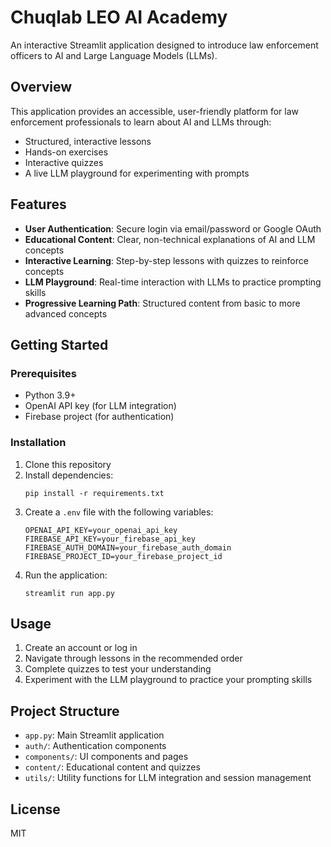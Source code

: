 # Chuqlab LEO AI Academy

An interactive Streamlit application designed to introduce law enforcement officers to AI and Large Language Models (LLMs).

## Overview

This application provides an accessible, user-friendly platform for law enforcement professionals to learn about AI and LLMs through:

- Structured, interactive lessons
- Hands-on exercises
- Interactive quizzes
- A live LLM playground for experimenting with prompts

## Features

- **User Authentication**: Secure login via email/password or Google OAuth
- **Educational Content**: Clear, non-technical explanations of AI and LLM concepts
- **Interactive Learning**: Step-by-step lessons with quizzes to reinforce concepts
- **LLM Playground**: Real-time interaction with LLMs to practice prompting skills
- **Progressive Learning Path**: Structured content from basic to more advanced concepts

## Getting Started

### Prerequisites

- Python 3.9+
- OpenAI API key (for LLM integration)
- Firebase project (for authentication)

### Installation

1. Clone this repository
2. Install dependencies:
   ```
   pip install -r requirements.txt
   ```
3. Create a `.env` file with the following variables:
   ```
   OPENAI_API_KEY=your_openai_api_key
   FIREBASE_API_KEY=your_firebase_api_key
   FIREBASE_AUTH_DOMAIN=your_firebase_auth_domain
   FIREBASE_PROJECT_ID=your_firebase_project_id
   ```
4. Run the application:
   ```
   streamlit run app.py
   ```

## Usage

1. Create an account or log in
2. Navigate through lessons in the recommended order
3. Complete quizzes to test your understanding
4. Experiment with the LLM playground to practice your prompting skills

## Project Structure

- `app.py`: Main Streamlit application
- `auth/`: Authentication components
- `components/`: UI components and pages
- `content/`: Educational content and quizzes
- `utils/`: Utility functions for LLM integration and session management

## License

MIT 